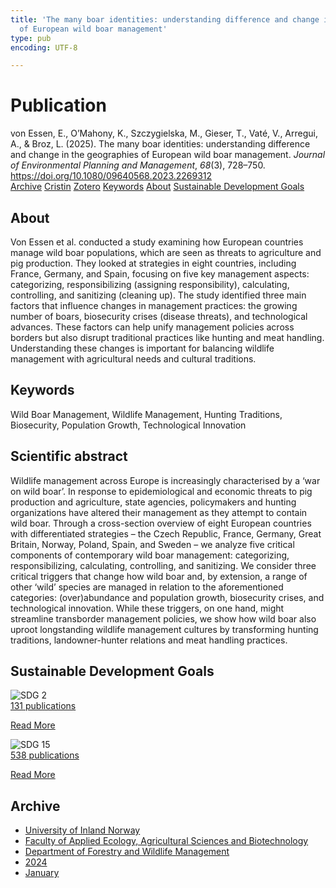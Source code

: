 ```yaml
---
title: 'The many boar identities: understanding difference and change in the geographies
  of European wild boar management'
type: pub
encoding: UTF-8

---
```

<h1>Publication</h1>
<article id="csl-bib-container-CVH5DB37" class="csl-bib-container">
  <div class="csl-bib-body"> <div class="csl-entry">von Essen, E., O’Mahony, K., Szczygielska, M., Gieser, T., Vaté, V., Arregui, A., &#38; Broz, L. (2025). The many boar identities: understanding difference and change in the geographies of European wild boar management. <i>Journal of Environmental Planning and Management</i>, <i>68</i>(3), 728–750. <a href="https://doi.org/10.1080/09640568.2023.2269312">https://doi.org/10.1080/09640568.2023.2269312</a></div> </div>
  <div class="csl-bib-buttons">
    <a href="#taxonomy-article-CVH5DB37" alt="archive" class="csl-bib-button">Archive</a>
    <a href="https://app.cristin.no/results/show.jsf?id=2222187" alt="Cristin" class="csl-bib-button">Cristin</a>
    <a href="http://zotero.org/groups/5881554/items/CVH5DB37" alt="Zotero" class="csl-bib-button">Zotero</a>
    <a href="#keywords-article-CVH5DB37" alt="keywords" class="csl-bib-button">Keywords</a>
    <a href="#about-article-CVH5DB37" alt="about_pub" class="csl-bib-button">About</a>
    <a href="#sdg-article-CVH5DB37" alt="sdg" class="csl-bib-button">Sustainable Development Goals</a>
  </div>
  <div id="csl-bib-meta-container-CVH5DB37"></div>
</article>
<div id="csl-bib-meta-CVH5DB37" class="csl-bib-meta">
  <article id="about-article-CVH5DB37" class="about_pub-article">
    <h1>About</h1>
    Von Essen et al. conducted a study examining how European countries manage wild boar populations, which are seen as threats to agriculture and pig production. They looked at strategies in eight countries, including France, Germany, and Spain, focusing on five key management aspects: categorizing, responsibilizing (assigning responsibility), calculating, controlling, and sanitizing (cleaning up). The study identified three main factors that influence changes in management practices: the growing number of boars, biosecurity crises (disease threats), and technological advances. These factors can help unify management policies across borders but also disrupt traditional practices like hunting and meat handling. Understanding these changes is important for balancing wildlife management with agricultural needs and cultural traditions.
  </article>
  <article id="keywords-article-CVH5DB37" class="keywords-article">
    <h1>Keywords</h1>
    Wild Boar Management, Wildlife Management, Hunting Traditions, Biosecurity, Population Growth, Technological Innovation
  </article>
  <article id="abstract-article-CVH5DB37" class="abstract-article">
    <h1>Scientific abstract</h1>
    Wildlife management across Europe is increasingly characterised by a ‘war on wild boar’. In response to epidemiological and economic threats to pig production and agriculture, state agencies, policymakers and hunting organizations have altered their management as they attempt to contain wild boar. Through a cross-section overview of eight European countries with differentiated strategies – the Czech Republic, France, Germany, Great Britain, Norway, Poland, Spain, and Sweden – we analyze five critical components of contemporary wild boar management: categorizing, responsibilizing, calculating, controlling, and sanitizing. We consider three critical triggers that change how wild boar and, by extension, a range of other ‘wild’ species are managed in relation to the aforementioned categories: (over)abundance and population growth, biosecurity crises, and technological innovation. While these triggers, on one hand, might streamline transborder management policies, we show how wild boar also uproot longstanding wildlife management cultures by transforming hunting traditions, landowner-hunter relations and meat handling practices.
  </article>
  <article id="sdg-article-CVH5DB37" class="sdg-article">
    <h1>Sustainable Development Goals</h1>
    <div class="sdg-container"><div id="sdg2" class="sdg">
        <img src="{{< params subfolder >}}images/sdg/sdg02_en.png" class="image" alt="SDG 2">
        <div class="sdg-overlay">
          <a href="/en/archive/?key=?sdg=2#archive" class="sdg-publication-count"><span>131</span> publications</a>
          <p><a href="https://sdgs.un.org/goals/goal2" class="sdg-read-more">Read More</a></p>
        </div>
      </div> <div id="sdg15" class="sdg">
        <img src="{{< params subfolder >}}images/sdg/sdg15_en.png" class="image" alt="SDG 15">
        <div class="sdg-overlay">
          <a href="/en/archive/?key=?sdg=15#archive" class="sdg-publication-count"><span>538</span> publications</a>
          <p><a href="https://sdgs.un.org/goals/goal15" class="sdg-read-more">Read More</a></p>
        </div>
      </div></div>
  </article>
  <article id="taxonomy-article-CVH5DB37" class="taxonomy-article">
    <h1>Archive</h1>
    <ul>
      <li>
        <a href="/en/archive/?key=3DCRN523">University of Inland Norway</a>
      </li>
      <li>
        <a href="/en/archive/?key=T77LXH6D">Faculty of Applied Ecology, Agricultural Sciences and Biotechnology</a>
      </li>
      <li>
        <a href="/en/archive/?key=7TRARPE3">Department of Forestry and Wildlife Management</a>
      </li>
      <li>
        <a href="/en/archive/?key=A4XX8HDP">2024</a>
      </li>
      <li>
        <a href="/en/archive/?key=GPHHIU95">January</a>
      </li>
    </ul>
  </article>
</div>

